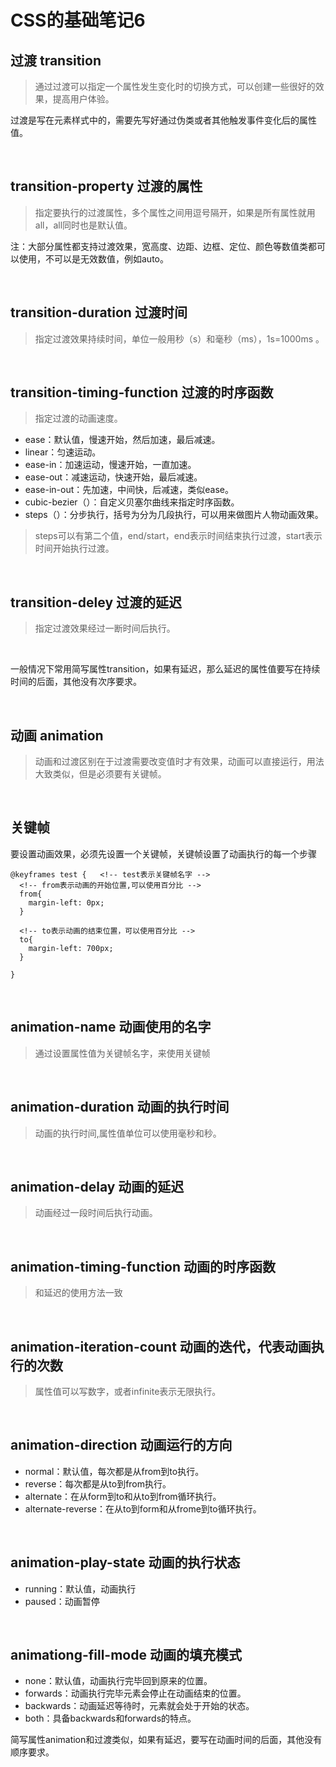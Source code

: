 # CSS的基础笔记6

过渡 transition
---
> 通过过渡可以指定一个属性发生变化时的切换方式，可以创建一些很好的效果，提高用户体验。

过渡是写在元素样式中的，需要先写好通过伪类或者其他触发事件变化后的属性值。

<br/>

transition-property 过渡的属性
------
> 指定要执行的过渡属性，多个属性之间用逗号隔开，如果是所有属性就用all，all同时也是默认值。

注：大部分属性都支持过渡效果，宽高度、边距、边框、定位、颜色等数值类都可以使用，不可以是无效数值，例如auto。

<br/>

transition-duration 过渡时间
------
> 指定过渡效果持续时间，单位一般用秒（s）和毫秒（ms），1s=1000ms 。

<br/>

transition-timing-function 过渡的时序函数
------
> 指定过渡的动画速度。
- ease：默认值，慢速开始，然后加速，最后减速。
- linear：匀速运动。
- ease-in：加速运动，慢速开始，一直加速。
- ease-out：减速运动，快速开始，最后减速。
- ease-in-out：先加速，中间快，后减速，类似ease。
- cubic-bezier（）：自定义贝塞尔曲线来指定时序函数。
- steps（）：分步执行，括号为分为几段执行，可以用来做图片人物动画效果。
> steps可以有第二个值，end/start，end表示时间结束执行过渡，start表示时间开始执行过渡。

<br/>

transition-deley 过渡的延迟
------
> 指定过渡效果经过一断时间后执行。

<br/>

一般情况下常用简写属性transition，如果有延迟，那么延迟的属性值要写在持续时间的后面，其他没有次序要求。

<br/>

动画 animation
---
>动画和过渡区别在于过渡需要改变值时才有效果，动画可以直接运行，用法大致类似，但是必须要有关键帧。

<br/>

关键帧
------
要设置动画效果，必须先设置一个关键帧，关键帧设置了动画执行的每一个步骤
```
@keyframes test {   <!-- test表示关键帧名字 -->
  <!-- from表示动画的开始位置,可以使用百分比 -->
  from{
    margin-left: 0px;
  }
  
  <!-- to表示动画的结束位置，可以使用百分比 -->
  to{
    margin-left: 700px;
  }
  
}
```
<br/>

animation-name 动画使用的名字
------
> 通过设置属性值为关键帧名字，来使用关键帧

<br/>

animation-duration 动画的执行时间
------
> 动画的执行时间,属性值单位可以使用毫秒和秒。

<br/>

animation-delay 动画的延迟
------
> 动画经过一段时间后执行动画。

<br/>

animation-timing-function 动画的时序函数
------
> 和延迟的使用方法一致

<br/>

animation-iteration-count 动画的迭代，代表动画执行的次数
------
> 属性值可以写数字，或者infinite表示无限执行。

<br/>

animation-direction 动画运行的方向
------
- normal：默认值，每次都是从from到to执行。
- reverse：每次都是从to到from执行。
- alternate：在从form到to和从to到from循环执行。
- alternate-reverse：在从to到form和从frome到to循环执行。

<br/>

animation-play-state 动画的执行状态
------
- running：默认值，动画执行
- paused：动画暂停

<br/>

animationg-fill-mode 动画的填充模式
------
- none：默认值，动画执行完毕回到原来的位置。
- forwards：动画执行完毕元素会停止在动画结束的位置。
- backwards：动画延迟等待时，元素就会处于开始的状态。
- both：具备backwards和forwards的特点。

简写属性animation和过渡类似，如果有延迟，要写在动画时间的后面，其他没有顺序要求。
